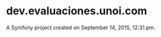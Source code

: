 dev.evaluaciones.unoi.com
=========================

A Symfony project created on September 14, 2015, 12:31 pm.
